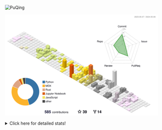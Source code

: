 ![PuQing](https://user-images.githubusercontent.com/27223114/171565019-9a56fae6-b08b-421f-99db-7e830da42371.png)

![](./profile-3d-contrib/profile-season-animate.svg)

<details>
<summary>Click here for detailed stats!</summary>

<!--START_SECTION:waka-->
![Lines of code](https://img.shields.io/badge/From%20Hello%20World%20I%27ve%20Written-1.4%20million%20lines%20of%20code-blue)

**🐱 My GitHub Data** 

> 📦 374.1 kB Used in GitHub's Storage 
 > 
> 🏆 218 Contributions in the Year 2024
 > 
> 🚫 Not Opted to Hire
 > 
> 📜 48 Public Repositories 
 > 
> 🔑 29 Private Repositories 
 > 
**I'm an Early 🐤** 

```text
🌞 Morning                580 commits         ██░░░░░░░░░░░░░░░░░░░░░░░   07.57 % 
🌆 Daytime                3548 commits        ████████████░░░░░░░░░░░░░   46.31 % 
🌃 Evening                1582 commits        █████░░░░░░░░░░░░░░░░░░░░   20.65 % 
🌙 Night                  1951 commits        ██████░░░░░░░░░░░░░░░░░░░   25.47 % 
```


📊 **This Week I Spent My Time On** 

```text
💬 Programming Languages: 
Browsing                 4 hrs               ████████░░░░░░░░░░░░░░░░░   33.57 % 
Python                   3 hrs 23 mins       ███████░░░░░░░░░░░░░░░░░░   28.42 % 
Other                    1 hr 23 mins        ███░░░░░░░░░░░░░░░░░░░░░░   11.59 % 
Jupyter Notebook         1 hr 18 mins        ███░░░░░░░░░░░░░░░░░░░░░░   10.88 % 
Searching                57 mins             ██░░░░░░░░░░░░░░░░░░░░░░░   08.04 % 

🔥 Editors: 
Chrome                   5 hrs 22 mins       ███████████░░░░░░░░░░░░░░   44.95 % 
VS Code                  5 hrs 6 mins        ███████████░░░░░░░░░░░░░░   42.65 % 
fish                     1 hr 15 mins        ███░░░░░░░░░░░░░░░░░░░░░░   10.51 % 
Obsidian                 13 mins             ░░░░░░░░░░░░░░░░░░░░░░░░░   01.89 % 

💻 Operating System: 
Mac                      6 hrs 51 mins       ██████████████░░░░░░░░░░░   57.35 % 
WSL                      3 hrs 57 mins       ████████░░░░░░░░░░░░░░░░░   33.11 % 
Linux                    1 hr 8 mins         ██░░░░░░░░░░░░░░░░░░░░░░░   09.54 % 
```


<!--END_SECTION:waka-->
</details>
